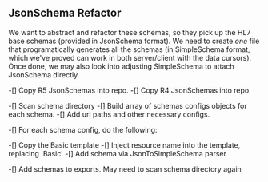 ## JsonSchema Refactor 

We want to abstract and refactor these schemas, so they pick up the HL7 base schemas (provided in JsonSchema format).  We need to create *one* file that programatically generates all the schemas (in SimpleSchema format, which we've proved can work in both server/client with the data cursors).  Once done, we may also look into adjusting SimpleSchema to attach JsonSchema directly.  

-[] Copy R5 JsonSchemas into repo.
-[] Copy R4 JsonSchemas into repo.

-[] Scan schema directory 
-[] Build array of schemas configs objects for each schema.
-[] Add url paths and other necessary configs. 

-[] For each schema config, do the following:

-[] Copy the Basic template 
-[] Inject resource name into the template, replacing 'Basic'
-[] Add schema via JsonToSimpleSchema parser

-[] Add schemas to exports.  May need to scan schema directory again

